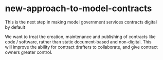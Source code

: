 # new-approach-to-model-contracts
This is the next step in making model government services contracts digital by default

We want to treat the creation, maintenance and publishing of contracts like code / software, rather than static document-based and non-digital. This will improve the ability for contract drafters to collaborate, and give contract owners greater control.
